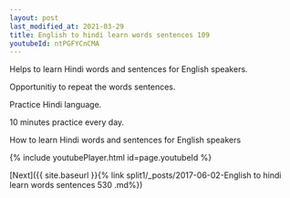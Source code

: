 ```yaml
---
layout: post
last_modified_at: 2021-03-29
title: English to hindi learn words sentences 109 
youtubeId: ntPGFYCnCMA
---
```

 
 
Helps to learn Hindi words and sentences for English speakers.

Opportunitiy to repeat the words sentences. 

Practice Hindi language. 
 
10 minutes practice every day. 
 
How to learn Hindi words and sentences for English speakers 
 
{% include youtubePlayer.html id=page.youtubeId %}
 
 
[Next]({{ site.baseurl }}{% link  split1/_posts/2017-06-02-English to hindi learn words sentences 530 .md%})
 
